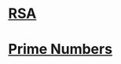 # [RSA](https://github.com/PinkDraconian/InfoSecCheatSheets/tree/master/crypto/rsa)
# [Prime Numbers](https://github.com/PinkDraconian/InfoSecCheatSheets/blob/master/crypto/prime%20numbers.md)
